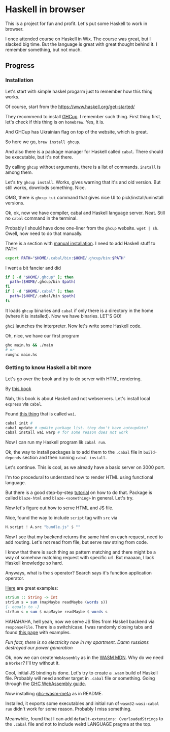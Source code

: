 # Haskell in browser

This is a project for fun and profit. Let's put some Haskell to work in browser.

I once attended course on Haskell in Wix. The course was great, but I slacked big time.
But the language is great with great thought behind it. I remember something, but not much.

## Progress

### Installation

Let's start with simple haskel progarm just to remember how this thing works.

Of course, start from the https://www.haskell.org/get-started/

They recommend to install [GHCup](https://www.haskell.org/ghcup/). I remember such thing.
First thing first, let's check if this thing is on `homebrew`. Yes, it is.

And GHCup has Ukrainian flag on top of the website, which is great.

So here we go, `brew install ghcup`.

And also there is a package manager for Haskell called `cabal`. There should be executable, but it's not there.

By calling `ghcup` without arguments, there is a list of commands. `install` is among them.

Let's try `ghcup install`. Works, gives warning that it's and old version. But still works, downlods something. Nice.

OMG, there is `ghcup tui` command that gives nice UI to pick/install/uninstall versions.

Ok, ok, now we have compiler, cabal and Haskell language server. Neat. Still no `cabal` command in the terminal.

Probably I should have done one-liner from the `ghcup` website. `wget | sh`. Owell, now need to do that manually.

There is a section with [manual installation](https://www.haskell.org/ghcup/install/#manual-installation).
I need to add Haskell stuff to PATH

```sh
export PATH="$HOME/.cabal/bin:$HOME/.ghcup/bin:$PATH"
```

I went a bit fancier and did

```sh
if [ -d "$HOME/.ghcup" ]; then
  path=($HOME/.ghcup/bin $path)
fi
if [ -d "$HOME/.cabal" ]; then
  path=($HOME/.cabal/bin $path)
fi
```

It loads `ghcup` binaries and `cabal` if only there is a directory in the home (where it is installed).
Now we have binaries. LET'S GO!

`ghci` launches the interpreter. Now let's write some Haskell code.

Oh, nice, we have our first program

```sh
ghc main.hs && ./main
# or
runghc main.hs
```

### Getting to know Haskell a bit more

Let's go over the book and try to do server with HTML rendering.

By [this book](https://learn-haskell.blog/03-html/01-html_content.html)

Nah, this book is about Haskell and not webservers. Let's install local `express` via `cabal`.

Found [this thing](https://hackage.haskell.org/package/wai) that is called `wai`.

```sh
cabal init #
cabal update # update package list. they don't have autoupdate?
cabal install wai warp # for some reason does not work
```

Now I can run my Haskell program lik `cabal run`.

Ok, the way to install packages is to add them to the `.cabal` file in `build-depends` section
and then running `cabal install`.

Let's continue. This is cool, as we already have a basic server on 3000 port.

I'm too procedural to understand how to render HTML using functional language.

But there is a good step-by-step [tutorial](https://jaspervdj.be/blaze/tutorial.html) on how to do that.
Package is called `blaze-html` and `blaze-<something>` in general. Let's try.

Now let's figure out how to serve HTML and JS file.

Nice, found the way to include `script` tag with `src` via

```hs
H.script ! A.src "bundle.js" $ ""
```

Now I see that my backend returns the same html on each request, need to add routing.
Let's not read from file, but serve raw string from code.

I know that there is such thing as pattern matching and there might be a way of somehow matching request with specific url.
But maaaan, I lack Haskell knowledge so hard.

Anyways, what is the `$` operator? Search says it's function application operator.

[Here](https://hackage.haskell.org/package/base-4.20.0.1/docs/Data-Function.html#v:-36-) are great examples:

```hs
strSum :: String -> Int
strSum s = sum (mapMaybe readMaybe (words s))
{- equals to -}
strSum s = sum $ mapMaybe readMaybe $ words s
```

HAHAHAHA, hell yeah, now we serve JS files from Haskell backend via `responseFile`.
There is a switch/case. I was randomly closing tabs and found [this page](https://wiki.haskell.org/Web/Servers) with examples.

_Fun fact, there is no electricity now in my apartment. Damn russians destroyed our power generation_

Ok, now we can create `WebAssembly` as in the [WASM MDN](https://developer.mozilla.org/en-US/docs/WebAssembly/JavaScript_interface/Module).
Why do we need a `Worker`? I'll try without it.

Cool, initial JS binding is done. Let's try to create a `.wasm` build of Haskell file.
Probably will need another target in `.cabal` file or something.
Going through the [GHC WebAssembly guide](https://ghc.gitlab.haskell.org/ghc/doc/users_guide/wasm.html).

Now installing [ghc-wasm-meta](https://gitlab.haskell.org/ghc/ghc-wasm-meta) as in README.

Installed, it exports some executables and initial run of `wasm32-wasi-cabal run` didn't work for some reason.
Probably I miss something.

Meanwhile, found that I can add `default-extensions: OverloadedStrings` to the `.cabal` file and not to include weird LANGUAGE pragma at the top.
